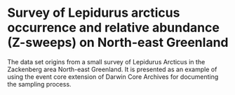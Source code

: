 # Survey of Lepidurus arcticus occurrence and relative abundance (Z-sweeps) on North-east Greenland
The data set origins from a small survey of Lepidurus Arcticus in the Zackenberg area North-east Greenland. 
It is presented as an example of using the event core extension of Darwin Core Archives for documenting the sampling process.
